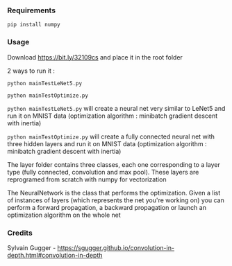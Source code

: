 ### Requirements 

`pip install numpy`

### Usage

Download https://bit.ly/32109cs and place it in the root folder

2 ways to run it :

`python mainTestLeNet5.py`

`python mainTestOptimize.py`

`python mainTestLeNet5.py` will create a neural net very similar to LeNet5 and run it on MNIST data (optimization algorithm : minibatch gradient descent with inertia)

`python mainTestOptimize.py` will create a fully connected neural net with three hidden layers and run it on MNIST data (optimization algorithm : minibatch gradient descent with inertia)

The layer folder contains three classes, each one corresponding to a layer type (fully connected, convolution and max pool). These layers are reprogramed from scratch with numpy for vectorization

The NeuralNetwork is the class that performs the optimization. Given a list of instances of layers (which represents the net you're working on) you can perform a forward propagation, a backward propagation or launch an optimization algorithm on the whole net


### Credits

Sylvain Gugger - https://sgugger.github.io/convolution-in-depth.html#convolution-in-depth

